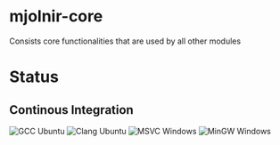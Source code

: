 # mjolnir-core
Consists core functionalities that are used by all other modules

# Status

## Continous Integration

![GCC Ubuntu](https://github.com/Mjolnir-Forge/mjolnir-core/workflows/GCC%20Ubuntu/badge.svg)
![Clang Ubuntu](https://github.com/Mjolnir-Forge/mjolnir-core/workflows/Clang%20Ubuntu/badge.svg)
![MSVC Windows](https://github.com/Mjolnir-Forge/mjolnir-core/workflows/MSVC%20Windows/badge.svg)
![MinGW Windows](https://github.com/Mjolnir-Forge/mjolnir-core/workflows/MinGW%20Windows/badge.svg)

